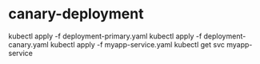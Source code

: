 # canary-deployment
kubectl apply -f deployment-primary.yaml
kubectl apply -f deployment-canary.yaml
kubectl apply -f myapp-service.yaml
kubectl get svc myapp-service
